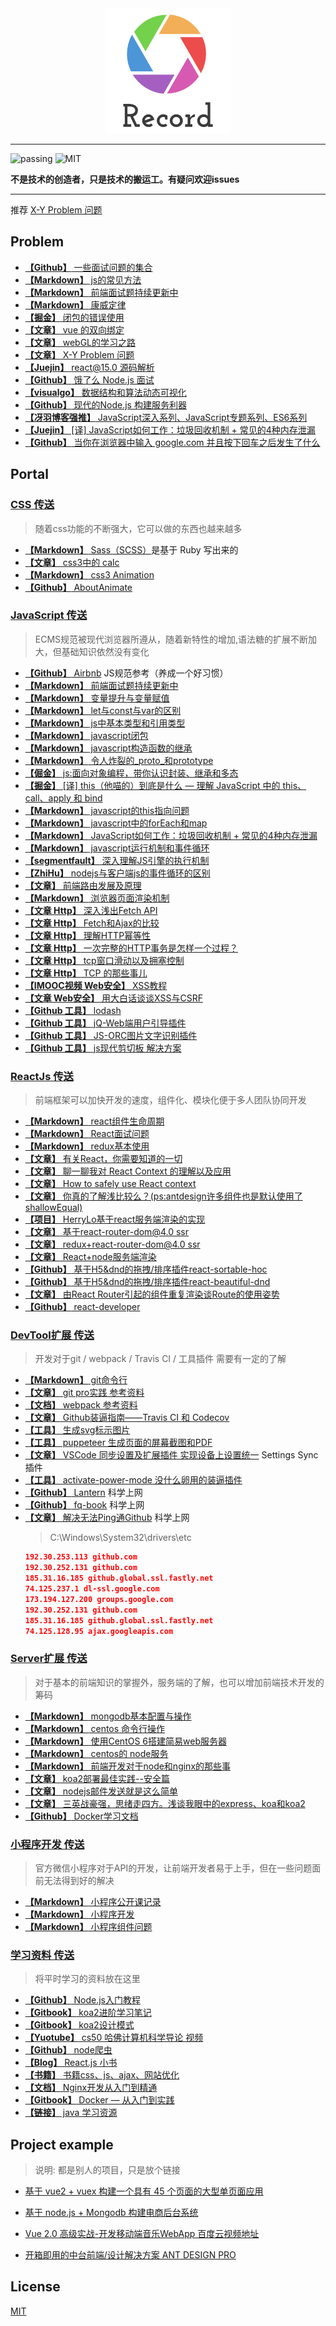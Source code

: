 <div align="center"><img src="./Img/record1.png" alt="logo" title="logo"/></div>

---

![passing](https://img.shields.io/badge/build-passing-brightgreen.svg)
![MIT](https://img.shields.io/badge/License-MIT-brightgreen.svg)

**不是技术的创造者，只是技术的搬运工。有疑问欢迎issues**

---

推荐 [X-Y Problem 问题](https://coolshell.cn/articles/10804.html)

## Problem
* [**【Github】** 一些面试问题的集合](https://github.com/EastSummer/wheel_marking/blob/master/question.md)
* [**【Markdown】** js的常见方法](./js/JsMd/js的常见方法.md)
* [**【Markdown】** 前端面试题持续更新中](https://github.com/HerryLo/Record/blob/master/js/JsMd/%E5%B8%B8%E8%A7%81%E7%9A%84%E9%9D%A2%E8%AF%95%E9%A2%98.md)
* [**【Markdown】** 康威定律](./other/康威定律.md)
* [**【掘金】** 闭包的错误使用](https://juejin.im/post/5c22f13b5188252b56273a00)
* [**【文章】** vue 的双向绑定](https://www.cnblogs.com/kidney/p/6052935.html?utm_source=gold_browser_extension)
* [**【文章】** webGL的学习之路](https://blog.csdn.net/column/details/webgl.html?&page=2)
* [**【文章】** X-Y Problem 问题](https://coolshell.cn/articles/10804.html)
* [**【Juejin】** react@15.0 源码解析](https://juejin.im/post/5983dfbcf265da3e2f7f32de)
* [**【Github】** 饿了么 Node.js 面试](https://github.com/ElemeFE/node-interview/tree/master/sections/zh-cn)
* [**【visualgo】** 数据结构和算法动态可视化](https://visualgo.net/zh)
* [**【Github】** 现代的Node.js 构建服务利器](https://i5ting.github.io/modern-nodejs/)
* [**【冴羽博客强推】** JavaScript深入系列、JavaScript专题系列、ES6系列](https://github.com/mqyqingfeng/Blog)
* [**【Juejin】** [译] JavaScript如何工作：垃圾回收机制 + 常见的4种内存泄漏](https://juejin.im/post/5ca0c8aa518825680c7cb44b)
* [**【Github】** 当你在浏览器中输入 google.com 并且按下回车之后发生了什么](https://github.com/AttemptWeb/what-happens-when-zh_CN)

## Portal

### [**CSS** 传送](./css) 

> 随着css功能的不断强大，它可以做的东西也越来越多

* [**【Markdown】** Sass（SCSS）](./css./Sass.md)是基于 Ruby 写出来的
* [**【文章】** css3中的 calc](https://blog.csdn.net/xianyu410725/article/details/53464834)
* [**【Markdown】** css3 Animation](./css./cssAnimation.md)
* [**【Github】** AboutAnimate](https://github.com/EastSummer/AboutAnimate)

### [**JavaScript** 传送](./js) 

> ECMS规范被现代浏览器所遵从，随着新特性的增加,语法糖的扩展不断加大，但基础知识依然没有变化

* [**【Github】** Airbnb](https://github.com/airbnb/javascript) JS规范参考（养成一个好习惯）
* [**【Markdown】** 前端面试题持续更新中](./js./JsMd/常见的面试题.md)
* [**【Markdown】** 变量提升与变量赋值](./js./JsMd/真正弄懂JS.md)
* [**【Markdown】** let与const与var的区别](./js./JsMd/let与const与var.md)
* [**【Markdown】** js中基本类型和引用类型](./js./JsMd/js中基本类型和引用类型.md)
* [**【Markdown】** javascript闭包](./js./JsMd/闭包.md)
* [**【Markdown】** javascript构造函数的继承](./js./JsMd/js构造函数的继承.md)
* [**【Markdown】** 令人炸裂的_proto_和prototype](./js./JsMd/令人炸裂的_proto_和prototype.md)
* [**【倔金】** js:面向对象编程，带你认识封装、继承和多态](https://juejin.im/post/59396c96fe88c2006afc2707)
* [**【掘金】** [译] this（他喵的）到底是什么 — 理解 JavaScript 中的 this、call、apply 和 bind](https://juejin.im/post/5b9f176b6fb9a05d3827d03f)
* [**【Markdown】** javascript的this指向问题](./js./JsMd/js中this的指向问题.md)
* [**【Markdown】** javascript中的forEach和map](./js./JsMd/js中for和map和forEach.md)
* [**【Markdown】** JavaScript如何工作：垃圾回收机制 + 常见的4种内存泄漏](./js./JsMd/GcHandle.md)
* [**【Markdown】** javascript运行机制和事件循环](./js./JsMd/js运行机制和事件循环.md)
* [**【segmentfault】** 深入理解JS引擎的执行机制](https://segmentfault.com/a/1190000012806637)
* [**【ZhiHu】** nodejs与客户端js的事件循环的区别](https://zhuanlan.zhihu.com/p/33058983)
* [**【文章】** 前端路由发展及原理](https://segmentfault.com/a/1190000011967786)
* [**【Markdown】** 浏览器页面渲染机制](./js./JsMd/浏览器页面渲染机制.md)
* [**【文章 Http】** 深入浅出Fetch API](http://web.jobbole.com/84924/)
* [**【文章 Http】** Fetch和Ajax的比较](https://www.jianshu.com/p/71f756103df8)
* [**【文章 Http】** 理解HTTP幂等性](https://www.cnblogs.com/weidagang2046/archive/2011/06/04/idempotence.html)
* [**【文章 Http】** 一次完整的HTTP事务是怎样一个过程？](http://blog.51cto.com/linux5588/1351007)
* [**【文章 Http】** tcp窗口滑动以及拥塞控制](http://blog.chinaunix.net/uid-26275986-id-4109679.html)
* [**【文章 Http】** TCP 的那些事儿](https://coolshell.cn/articles/11564.html)
* [**【IMOOC视频 Web安全】** XSS教程](https://www.imooc.com/learn/812)
* [**【文章 Web安全】** 用大白话谈谈XSS与CSRF](https://segmentfault.com/a/1190000007059639)
* [**【Github 工具】** lodash](https://github.com/lodash/lodash)
* [**【Github 工具】** jQ-Web端用户引导插件](https://github.com/jwarby/jquery-pagewalkthrough)
* [**【Github 工具】** JS-ORC图片文字识别插件](https://github.com/naptha/tesseract.js)
* [**【Github 工具】** js现代剪切板 解决方案](https://github.com/zenorocha/clipboard.js/)

### [ReactJs 传送](./frame)

> 前端框架可以加快开发的速度，组件化、模块化便于多人团队协同开发

* [**【Markdown】** react组件生命周期](./frame./react/react生命周期.md)
* [**【Markdown】** React面试问题](./frame./react/React问题.md)
* [**【Markdown】** redux基本使用](./frame./react/redux使用.md)
* [**【文章】** 有关React，你需要知道的一切](https://hateonion.github.io/react-bits-CN/)
* [**【文章】** 聊一聊我对 React Context 的理解以及应用](https://www.jianshu.com/p/eba2b76b290b)
* [**【文章】** How to safely use React context](https://medium.com/@mweststrate/how-to-safely-use-react-context-b7e343eff076)
* [**【文章】** 你真的了解浅比较么？(ps:antdesign许多组件也是默认使用了shallowEqual)](https://www.imweb.io/topic/598973c2c72aa8db35d2e291)
* [**【项目】** HerryLo基于react服务端渲染的实现](https://github.com/HerryLo/webpack-react-node)
* [**【文章】** 基于react-router-dom@4.0 ssr](https://alligator.io/react/react-router-ssr/)
* [**【文章】** redux+react-router-dom@4.0 ssr](https://crypt.codemancers.com/posts/2017-06-03-reactjs-server-side-rendering-with-router-v4-and-redux/)
* [**【文章】** React+node服务端渲染](https://segmentfault.com/a/1190000003735257)
* [**【Github】** 基于H5&dnd的拖拽/排序插件react-sortable-hoc](https://github.com/clauderic/react-sortable-hoc)
* [**【Github】** 基于H5&dnd的拖拽/排序插件react-beautiful-dnd](https://github.com/atlassian/react-beautiful-dnd)
* [**【文章】** 由React Router引起的组件重复渲染谈Route的使用姿势](https://segmentfault.com/a/1190000012078328)
* [**【Github】** react-developer](https://github.com/adam-golab/react-developer-roadmap)

### [DevTool扩展 传送](./other/devTool) 

> 开发对于git / webpack / Travis CI / 工具插件 需要有一定的了解

* [**【Markdown】** git命令行](./other/devTool/git.md)
* [**【文章】** git pro实践 参考资料](http://iissnan.com/progit/)
* [**【文档】** webpack 参考资料](https://doc.webpack-china.org/concepts/)
* [**【文章】** Github装逼指南——Travis CI 和 Codecov](https://segmentfault.com/a/1190000004415437)
* [**【工具】** 生成svg标示图片](https://shields.io/#/)
* [**【工具】** puppeteer 生成页面的屏幕截图和PDF](https://pptr.dev/)
* [**【文章】** VSCode 同步设置及扩展插件 实现设备上设置统一](https://www.cnblogs.com/kenz520/p/7416836.html) Settings Sync插件
* [**【工具】** activate-power-mode 没什么卵用的装逼插件](https://atom.io/packages/activate-power-mode)
* [**【Github】** Lantern](https://github.com/getlantern/lantern) 科学上网
* [**【Github】** fq-book](https://github.com/loremwalker/fq-book) 科学上网
* [**【文章】** 解决无法Ping通Github](https://yq.aliyun.com/ziliao/556555) 科学上网
  > C:\Windows\System32\drivers\etc
  ```json
  192.30.253.113 github.com
  192.30.252.131 github.com
  185.31.16.185 github.global.ssl.fastly.net
  74.125.237.1 dl-ssl.google.com
  173.194.127.200 groups.google.com
  192.30.252.131 github.com
  185.31.16.185 github.global.ssl.fastly.net
  74.125.128.95 ajax.googleapis.com
  ```

### [Server扩展 传送](./server)

> 对于基本的前端知识的掌握外，服务端的了解，也可以增加前端技术开发的筹码

* [**【Markdown】** mongodb基本配置与操作](./server./mongodb基本配置与操作.md)
* [**【Markdown】** centos 命令行操作](./server./CentOS6命令行.md)
* [**【Markdown】** 使用CentOS 6搭建简易web服务器](./server./使用centos6搭建简易web服务.md)
* [**【Markdown】** centos的 node服务](./server./centos配置node服务.md)
* [**【Markdown】** 前端开发对于node和nginx的那些事](./server./前端开发对于node和nginx的那些事.md)
* [**【文章】** koa2部署最佳实践--安全篇](https://cnodejs.org/topic/5a41c3829807389a1809f6e0)
* [**【文章】** nodejs邮件发送就是这么简单](https://cnodejs.org/topic/572021b2fa48138c41110e4f)
* [**【文章】** 三英战豪强，思绪走四方。浅谈我眼中的express、koa和koa2](https://www.jianshu.com/p/3806417a1991?from=timeline)
* [**【Github】** Docker学习文档](https://github.com/yeasy/docker_practice)

### [小程序开发 传送](./other/wxsapp)

> 官方微信小程序对于API的开发，让前端开发者易于上手，但在一些问题面前无法得到好的解决

* [**【Markdown】** 小程序公开课记录](./other/wxsapp./小程序公开课记录.md)
* [**【Markdown】** 小程序开发](./other/wxsapp./小程序开发.md)
* [**【Markdown】** 小程序组件问题](./other/wxsapp./小程序组件问题.md)

### [学习资料 传送](./other/learn)

> 将平时学习的资料放在这里

* [**【Github】** Node.js入门教程](https://github.com/liuxing/node-abc)
* [**【Gitbook】** koa2进阶学习笔记](https://chenshenhai.github.io/koa2-note/)
* [**【Gitbook】** koa2设计模式](https://chenshenhai.github.io/koajs-design-note/)
* [**【Yuotube】** cs50 哈佛计算机科学导论 视频](https://www.youtube.com/channel/UCcabW7890RKJzL968QWEykA)
* [**【Github】** node爬虫](https://github.com/HerryLo/JavascriptCode/tree/master/node_reptile)
* [**【Blog】** React.js 小书](https://chenshenhai.github.io/koajs-design-note/)
* [**【书籍】** 书籍css、js、ajax、网站优化](http://www.linqing07.com/book.html)
* [**【文档】** Nginx开发从入门到精通](http://tengine.taobao.org/book/index.html)
* [**【Gitbook】** Docker — 从入门到实践](https://yeasy.gitbooks.io/docker_practice/content/)
* [**【链接】** java 学习资源](http://huziketang.mangojuice.top/books/react/)

## Project example

> 说明: 都是别人的项目，只是放个链接

* [基于 vue2 + vuex 构建一个具有 45 个页面的大型单页面应用][30]
* [基于 node.js + Mongodb 构建电商后台系统][31]
* [Vue 2.0 高级实战-开发移动端音乐WebApp 百度云视频地址][32]
* [开箱即用的中台前端/设计解决方案 ANT DESIGN PRO](https://pro.ant.design/)

  [30]: https://github.com/bailicangdu/vue2-elm
  [31]: https://github.com/bailicangdu/node-elm
  [32]: https://pan.baidu.com/s/1geQIWHt?qq-pf-to=pcqq.group&errno=0&errmsg=Auth%20Login%20Sucess&&bduss=&ssnerror=0#list/path=%2FVue%202.0%20%E9%AB%98%E7%BA%A7%E5%AE%9E%E6%88%98-%E5%BC%80%E5%8F%91%E7%A7%BB%E5%8A%A8%E7%AB%AF%E9%9F%B3%E4%B9%90WebApp
  
## License
[MIT](https://github.com/HerryLo/Record/blob/master/LICENSE)

